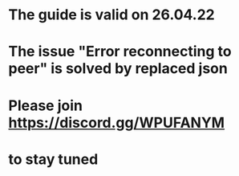 # The guide is valid on 26.04.22
# The issue "Error reconnecting to peer" is solved by replaced json

# Please join https://discord.gg/WPUFANYM
# to stay tuned
